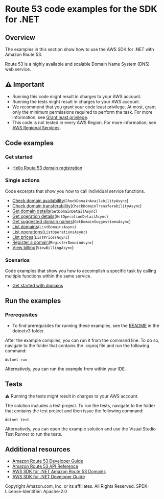 # Route 53 code examples for the SDK for .NET

## Overview
The examples in this section show how to use the AWS SDK for .NET with Amazon Route 53.

Route 53 is a highly available and scalable Domain Name System (DNS) web service.

## ⚠️ Important

* Running this code might result in charges to your AWS account.
* Running the tests might result in charges to your AWS account.
* We recommend that you grant your code least privilege. At most, grant only the minimum permissions required to perform the task. For more information, see [Grant least privilege](https://docs.aws.amazon.com/IAM/latest/UserGuide/best-practices.html#grant-least-privilege).
* This code is not tested in every AWS Region. For more information, see [AWS Regional Services](https://aws.amazon.com/about-aws/global-infrastructure/regional-product-services).

## Code examples

### Get started

* [Hello Route 53 domain registration](Actions/HelloRoute53.cs)

### Single actions

Code excerpts that show you how to call individual service functions.

* [Check domain availability](Actions/Route53Wrapper.cs)(`CheckDomainAvailabilityAsync`)
* [Check domain transferability](Actions/Route53Wrapper.cs)(`CheckDomainTransferabilityAsync`)
* [Get domain details](Actions/Route53Wrapper.cs)(`GetDomainDetailAsync`)
* [Get operation details](Actions/Route53Wrapper.cs)(`GetOperationDetailAsync`)
* [Get suggested domain names](Actions/Route53Wrapper.cs)(`GetDomainSuggestionsAsync`)
* [List domains](Actions/Route53Wrapper.cs)(`ListDomainsAsync`)
* [List operations](Actions/Route53Wrapper.cs)(`ListOperationsAsync`)
* [List prices](Actions/Route53Wrapper.cs)(`ListPricesAsync`)
* [Register a domain](Actions/Route53Wrapper.cs)(`RegisterDomainAsync`)
* [View billing](Actions/Route53Wrapper.cs)(`ViewBillingAsync`)

### Scenarios

Code examples that show you how to accomplish a specific task by calling
multiple functions within the same service.

* [Get started with domains](Scenarios/Route53DomainScenario.cs)

## Run the examples

### Prerequisites

* To find prerequisites for running these examples, see the
[README](../README.md#Prerequisites) in the dotnetv3 folder.

After the example compiles, you can run it from the command line. To do so,
navigate to the folder that contains the .csproj file and run the following
command:

```
dotnet run
```

Alternatively, you can run the example from within your IDE.

## Tests

⚠️ Running the tests might result in charges to your AWS account.

The solution includes a test project. To run the tests, navigate to the folder that contains the test project and then issue the following command:

```
dotnet test
```

Alternatively, you can open the example solution and use the Visual Studio Test Runner to run the tests.

## Additional resources
* [Amazon Route 53 Developer Guide](https://docs.aws.amazon.com/Route53/latest/DeveloperGuide/index.html)
* [Amazon Route 53 API Reference](https://docs.aws.amazon.com/Route53/latest/APIReference/index.html)
* [AWS SDK for .NET Amazon Route 53 Domains](https://docs.aws.amazon.com/sdkfornet/v3/apidocs/items/Route53Domains/NRoute53Domains.html)
* [AWS SDK for .NET Developer Guide](https://docs.aws.amazon.com/sdk-for-net/v3/developer-guide/welcome.html)

Copyright Amazon.com, Inc. or its affiliates. All Rights Reserved. SPDX-License-Identifier: Apache-2.0

